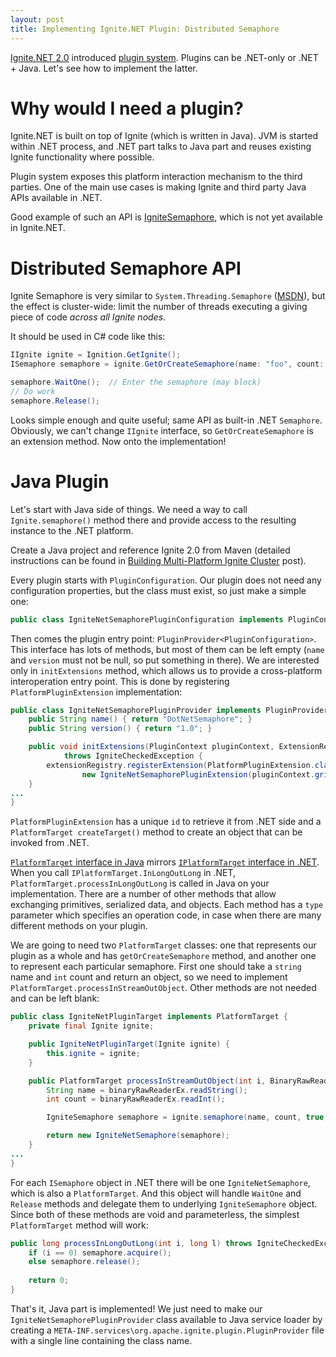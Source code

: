 ```yaml
---
layout: post
title: Implementing Ignite.NET Plugin: Distributed Semaphore
---
```


[Ignite.NET 2.0](https://ptupitsyn.github.io/Whats-New-In-Ignite-Net-2.0/) introduced [plugin system](https://apacheignite-net.readme.io/docs/plugins). Plugins can be .NET-only or .NET + Java. Let's see how to implement the latter.


# Why would I need a plugin?

Ignite.NET is built on top of Ignite (which is written in Java). JVM is started within .NET process, and .NET part talks to Java part and reuses existing Ignite functionality where possible.

Plugin system exposes this platform interaction mechanism to the third parties.
One of the main use cases is making Ignite and third party Java APIs available in .NET.

Good example of such an API is [IgniteSemaphore](https://apacheignite.readme.io/docs/distributed-semaphore), which is not yet available in Ignite.NET.


# Distributed Semaphore API

Ignite Semaphore is very similar to `System.Threading.Semaphore` ([MSDN](https://msdn.microsoft.com/en-us/library/system.threading.semaphore.aspx)), but the effect is cluster-wide: limit the number of threads executing a giving piece of code *across all Ignite nodes*.

It should be used in C# code like this:

```cs
IIgnite ignite = Ignition.GetIgnite();
ISemaphore semaphore = ignite.GetOrCreateSemaphore(name: "foo", count: 3);

semaphore.WaitOne();  // Enter the semaphore (may block)
// Do work
semaphore.Release();
```

Looks simple enough and quite useful; same API as built-in .NET `Semaphore`. Obviously, we can't change `IIgnite` interface, so `GetOrCreateSemaphore` is an extension method. Now onto the implementation!


# Java Plugin

Let's start with Java side of things. We need a way to call `Ignite.semaphore()` method there and provide access to the resulting instance to the .NET platform.

Create a Java project and reference Ignite 2.0 from Maven (detailed instructions can be found in [Building Multi-Platform Ignite Cluster](https://ptupitsyn.github.io/Ignite-Multi-Platform-Cluster/) post).

Every plugin starts with `PluginConfiguration`. Our plugin does not need any configuration properties, but the class must exist, so just make a simple one:

```java
public class IgniteNetSemaphorePluginConfiguration implements PluginConfiguration {}
```

Then comes the plugin entry point: `PluginProvider<PluginConfiguration>`. This interface has lots of methods, but most of them can be left empty 
(`name` and `version` must not be null, so put something in there).
We are interested only in `initExtensions` method, which allows us to provide a cross-platform interoperation entry point. This is done by registering `PlatformPluginExtension` implementation:

```java
public class IgniteNetSemaphorePluginProvider implements PluginProvider<IgniteNetSemaphorePluginConfiguration> {
    public String name() { return "DotNetSemaphore"; }
    public String version() { return "1.0"; }

    public void initExtensions(PluginContext pluginContext, ExtensionRegistry extensionRegistry) 
            throws IgniteCheckedException {
        extensionRegistry.registerExtension(PlatformPluginExtension.class,
                new IgniteNetSemaphorePluginExtension(pluginContext.grid()));
    }
...
}
```

`PlatformPluginExtension` has a unique `id` to retrieve it from .NET side and a `PlatformTarget createTarget()` method to create an object that can be invoked from .NET.

[`PlatformTarget` interface in Java](https://github.com/apache/ignite/blob/master/modules/core/src/main/java/org/apache/ignite/internal/processors/platform/PlatformTarget.java)  mirrors [`IPlatformTarget` interface in .NET](https://github.com/apache/ignite/blob/master/modules/platforms/dotnet/Apache.Ignite.Core/Interop/IPlatformTarget.cs). When you call `IPlatformTarget.InLongOutLong` in .NET, `PlatformTarget.processInLongOutLong` is called in Java on your implementation. There are a number of other methods that allow exchanging primitives, serialized data, and objects. Each method has a `type` parameter which specifies an operation code, in case when there are many different methods on your plugin.

We are going to need two `PlatformTarget` classes: one that represents our plugin as a whole and has `getOrCreateSemaphore` method, and another one to represent each particular semaphore. First one should take a `string` name and `int` count and return an object, so we need to implement `PlatformTarget.processInStreamOutObject`. Other methods are not needed and can be left blank:

```java
public class IgniteNetPluginTarget implements PlatformTarget {
    private final Ignite ignite;

    public IgniteNetPluginTarget(Ignite ignite) {
        this.ignite = ignite;
    }

    public PlatformTarget processInStreamOutObject(int i, BinaryRawReaderEx binaryRawReaderEx) throws IgniteCheckedException {
        String name = binaryRawReaderEx.readString();
        int count = binaryRawReaderEx.readInt();

        IgniteSemaphore semaphore = ignite.semaphore(name, count, true, true);

        return new IgniteNetSemaphore(semaphore);
    }
...
}
```

For each `ISemaphore` object in .NET there will be one `IgniteNetSemaphore`, which is also a `PlatformTarget`. And this object will handle `WaitOne` and `Release` methods and delegate them to underlying `IgniteSemaphore` object. Since both of these methods are void and parameterless, the simplest `PlatformTarget` method will work:

```java
public long processInLongOutLong(int i, long l) throws IgniteCheckedException {
    if (i == 0) semaphore.acquire();
    else semaphore.release();
    
    return 0;
}
```

That's it, Java part is implemented! We just need to make our `IgniteNetSemaphorePluginProvider` class available to Java service loader by creating a `META-INF.services\org.apache.ignite.plugin.PluginProvider` file with a single line containing the class name.